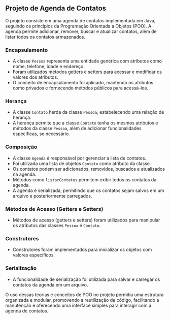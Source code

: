 ## Projeto de Agenda de Contatos

O projeto consiste em uma agenda de contatos implementada em Java, seguindo os princípios da Programação Orientada a Objetos (POO). A agenda permite adicionar, remover, buscar e atualizar contatos, além de listar todos os contatos armazenados.

### Encapsulamento

- A classe `Pessoa` representa uma entidade genérica com atributos como nome, telefone, idade e endereço.
- Foram utilizados métodos getters e setters para acessar e modificar os valores dos atributos.
- O conceito de encapsulamento foi aplicado, mantendo os atributos como privados e fornecendo métodos públicos para acessá-los.

### Herança

- A classe `Contato` herda da classe `Pessoa`, estabelecendo uma relação de herança.
- A herança permite que a classe `Contato` tenha os mesmos atributos e métodos da classe `Pessoa`, além de adicionar funcionalidades específicas, se necessário.

### Composição

- A classe `Agenda` é responsável por gerenciar a lista de contatos.
- Foi utilizada uma lista de objetos `Contato` como atributo da classe.
- Os contatos podem ser adicionados, removidos, buscados e atualizados na agenda.
- Métodos como `listarContatos` permitem exibir todos os contatos da agenda.
- A agenda é serializada, permitindo que os contatos sejam salvos em um arquivo e posteriormente carregados.

### Métodos de Acesso (Getters e Setters)

- Métodos de acesso (getters e setters) foram utilizados para manipular os atributos das classes `Pessoa` e `Contato`.

### Construtores

- Construtores foram implementados para inicializar os objetos com valores específicos.

### Serialização

- A funcionalidade de serialização foi utilizada para salvar e carregar os contatos da agenda em um arquivo.

O uso dessas teorias e conceitos de POO no projeto permitiu uma estrutura organizada e modular, promovendo a reutilização de código, facilitando a manutenção e oferecendo uma interface simples para interagir com a agenda de contatos.
